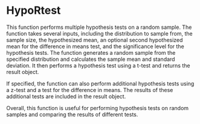 # HypoRtest

This function performs multiple hypothesis tests on a random sample. The function takes several inputs, including the distribution to sample from, the sample size, the hypothesized mean, an optional second hypothesized mean for the difference in means test, and the significance level for the hypothesis tests. The function generates a random sample from the specified distribution and calculates the sample mean and standard deviation. It then performs a hypothesis test using a t-test and returns the result object.

If specified, the function can also perform additional hypothesis tests using a z-test and a test for the difference in means. The results of these additional tests are included in the result object.

Overall, this function is useful for performing hypothesis tests on random samples and comparing the results of different tests.
